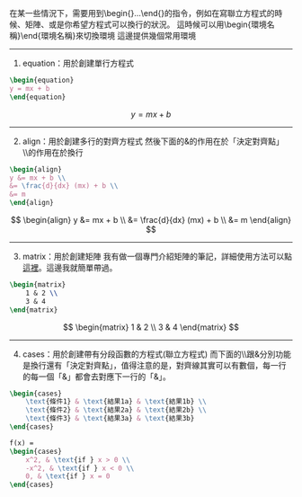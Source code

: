 在某一些情況下，需要用到\\begin{}...\\end{}的指令，例如在寫聯立方程式的時候、矩陣、或是你希望方程式可以換行的狀況。
這時候可以用\\begin{環境名稱}\\end{環境名稱}來切換環境
這邊提供幾個常用環境
- - -
1. equation：用於創建單行方程式
```Latex
\begin{equation}
y = mx + b 
\end{equation}
```
$$
\begin{equation}
y=mx+b
\end{equation}
$$
- - -
2. align：用於創建多行的對齊方程式
然後下面的&的作用在於「決定對齊點」
\\\\的作用在於換行
```Latex
\begin{align}
y &= mx + b \\
&= \frac{d}{dx} (mx) + b \\
&= m
\end{align}
```
$$
\begin{align}
y &= mx + b \\
&= \frac{d}{dx} (mx) + b \\
&= m
\end{align}
$$
- - -
3. matrix：用於創建矩陣
我有做一個專門介紹矩陣的筆記，詳細使用方法可以點[這裡](obsidian://open?vault=kuku_s_database&file=%E7%A8%8B%E5%BC%8F%E8%AA%9E%E8%A8%80%2FLatex%2F%E8%AA%9E%E6%B3%95%E8%A1%A8%2F%E7%9F%A9%E9%99%A3)。這邊我就簡單帶過。
```Latex
\begin{matrix}
    1 & 2 \\
    3 & 4
\end{matrix}
```
$$
\begin{matrix}
	1 & 2 \\
	3 & 4 
\end{matrix}
$$
- - -
4. cases：用於創建帶有分段函數的方程式(聯立方程式)
而下面的\\\\跟&分別功能是換行還有「決定對齊點」，值得注意的是，對齊線其實可以有數個，每一行的每一個「&」都會去對應下一行的「&」。
```Latex
\begin{cases}
    \text{條件1} & \text{結果1a} & \text{結果1b} \\
    \text{條件2} & \text{結果2a} & \text{結果2b} \\
    \text{條件3} & \text{結果3a} & \text{結果3b}
\end{cases}

f(x) =
\begin{cases}
    x^2, & \text{if } x > 0 \\
    -x^2, & \text{if } x < 0 \\
    0, & \text{if } x = 0
\end{cases}
```

